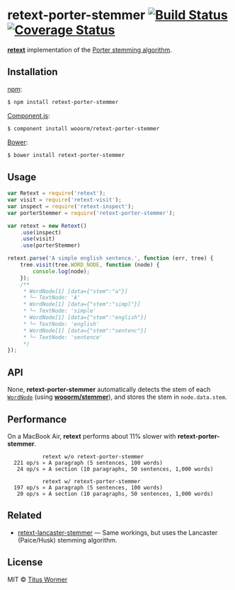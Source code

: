 # retext-porter-stemmer [![Build Status](https://img.shields.io/travis/wooorm/retext-porter-stemmer.svg?style=flat)](https://travis-ci.org/wooorm/retext-porter-stemmer) [![Coverage Status](https://img.shields.io/coveralls/wooorm/retext-porter-stemmer.svg?style=flat)](https://coveralls.io/r/wooorm/retext-porter-stemmer?branch=master)

**[retext](https://github.com/wooorm/retext)** implementation of the [Porter stemming algorithm](http://tartarus.org/martin/PorterStemmer/).

## Installation

[npm](https://docs.npmjs.com/cli/install):

```bash
$ npm install retext-porter-stemmer
```

[Component.js](https://github.com/componentjs/component):

```bash
$ component install wooorm/retext-porter-stemmer
```

[Bower](http://bower.io/#install-packages):

```bash
$ bower install retext-porter-stemmer
```

## Usage

```javascript
var Retext = require('retext');
var visit = require('retext-visit');
var inspect = require('retext-inspect');
var porterStemmer = require('retext-porter-stemmer');

var retext = new Retext()
    .use(inspect)
    .use(visit)
    .use(porterStemmer)

retext.parse('A simple english sentence.', function (err, tree) {
    tree.visit(tree.WORD_NODE, function (node) {
        console.log(node);
    });
    /**
     * WordNode[1] [data={"stem":"a"}]
     * └─ TextNode: 'A'
     * WordNode[1] [data={"stem":"simpl"}]
     * └─ TextNode: 'simple'
     * WordNode[1] [data={"stem":"english"}]
     * └─ TextNode: 'english'
     * WordNode[1] [data={"stem":"sentenc"}]
     * └─ TextNode: 'sentence'
     */
});
```

## API

None, **retext-porter-stemmer** automatically detects the stem of each [`WordNode`](https://github.com/wooorm/textom#textomwordnode-nlcstwordnode) (using **[wooorm/stemmer](https://github.com/wooorm/stemmer)**), and stores the stem in `node.data.stem`.


## Performance

On a MacBook Air, **retext** performs about 11% slower with **retext-porter-stemmer**.

```text
           retext w/o retext-porter-stemmer
  221 op/s » A paragraph (5 sentences, 100 words)
   24 op/s » A section (10 paragraphs, 50 sentences, 1,000 words)

           retext w/ retext-porter-stemmer
  197 op/s » A paragraph (5 sentences, 100 words)
   20 op/s » A section (10 paragraphs, 50 sentences, 1,000 words)
```

## Related

- [retext-lancaster-stemmer](https://github.com/wooorm/retext-lancaster-stemmer) — Same workings, but uses the Lancaster (Paice/Husk) stemming algorithm.

## License

MIT © [Titus Wormer](http://wooorm.com)
